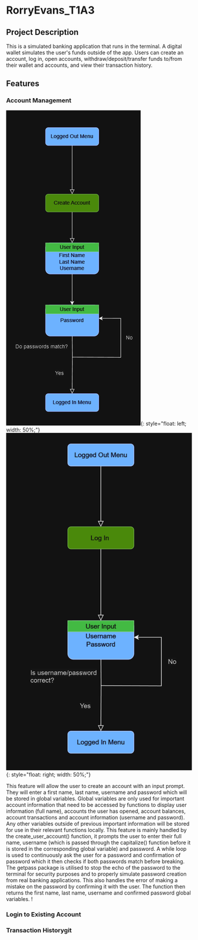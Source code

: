 # RorryEvans_T1A3 

## Project Description
This is a simulated banking application that runs in the terminal. A digital wallet simulates the user's funds outside of the app. Users can create an account, log in, open accounts, withdraw/deposit/transfer funds to/from their wallet and accounts, and view their transaction history.

## Features

### Account Management

![Account Creation](/docs/account-creation.png){: style="float: left; width: 50%;"}
![Log In](/docs/log-in.png){: style="float: right; width: 50%;"}

This feature will allow the user to create an account with an input prompt. They will enter a first name, last name, username and password which will be stored in global variables.
Global variables are only used for important account information that need to be accessed by functions to display user information (full name), accounts the user has opened, account balances, account
transactions and account information (username and password). Any other variables outside of previous important information will be stored for use in their relevant functions locally.
This feature is mainly handled by the create_user_account() function, it prompts the user to enter their full name, username (which is passed through the capitalize() function before it is stored in the corresponding global variable) and password. A while loop is used to continuously ask the user
for a password and confirmation of password which it then checks if both passwords match before breaking. The getpass package is utilised to stop the echo of the password to the terminal for security purposes and to properly simulate password creation from real banking applications. This also handles the error of making a mistake on the password by confirming it with the user. The function then returns the first name, last name, username and confirmed password global variables. 
!


### Login to Existing Account

### Transaction Historygit

